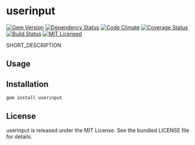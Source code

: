 userinput
=========

[![Gem Version](https://img.shields.io/gem/v/userinput.svg)](https://rubygems.org/gems/userinput)
[![Dependency Status](https://img.shields.io/gemnasium/akerl/userinput.svg)](https://gemnasium.com/akerl/userinput)
[![Code Climate](https://img.shields.io/codeclimate/github/akerl/userinput.svg)](https://codeclimate.com/github/akerl/userinput)
[![Coverage Status](https://img.shields.io/coveralls/akerl/userinput.svg)](https://coveralls.io/r/akerl/userinput)
[![Build Status](https://img.shields.io/travis/akerl/userinput.svg)](https://travis-ci.org/akerl/userinput)
[![MIT Licensed](https://img.shields.io/badge/license-MIT-green.svg)](https://tldrlegal.com/license/mit-license)

SHORT_DESCRIPTION

## Usage

## Installation

    gem install userinput

## License

userinput is released under the MIT License. See the bundled LICENSE file for details.


